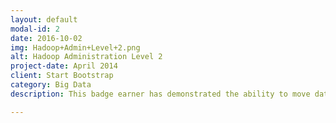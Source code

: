 ```yaml
---
layout: default
modal-id: 2
date: 2016-10-02
img: Hadoop+Admin+Level+2.png
alt: Hadoop Administration Level 2
project-date: April 2014
client: Start Bootstrap
category: Big Data
description: This badge earner has demonstrated the ability to move data into Hadoop using Sqoop and Flume. The individual can administer and control Hadoop jobs using Oozie as well as understanding the concepts of using ZooKeeper to create distributed applications.

---
```

